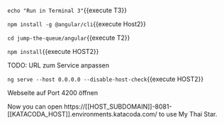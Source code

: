 `echo "Run in Terminal 3"`{{execute T3}}

`npm install -g @angular/cli`{{execute Host2}}

 

`cd jump-the-queue/angular`{{execute T2}}

 

`npm install`{{execute HOST2}}

 

TODO: URL zum Service anpassen

 

`ng serve --host 0.0.0.0 --disable-host-check`{{execute HOST2}}

 

 

Webseite auf Port 4200 öffnen


Now you can open https://[[HOST_SUBDOMAIN]]-8081-[[KATACODA_HOST]].environments.katacoda.com/ to use My Thai Star.
